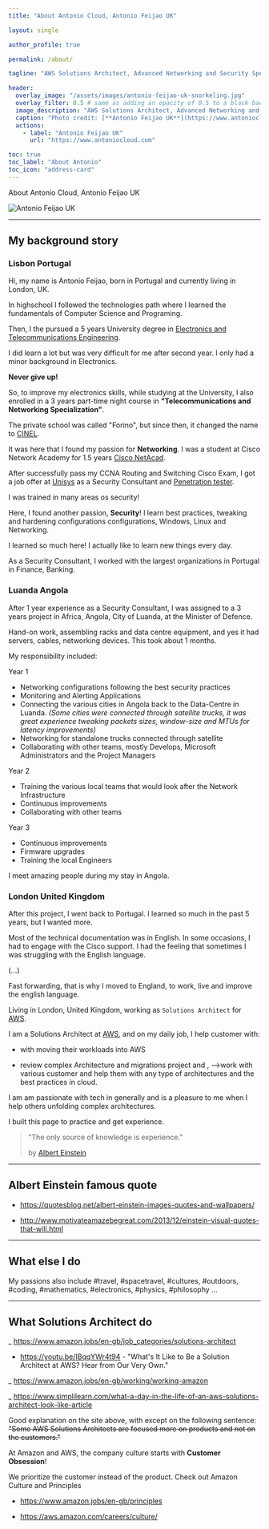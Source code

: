 ```yaml
---
title: "About Antonio Cloud, Antonio Feijao UK"

layout: single

author_profile: true

permalink: /about/

tagline: "AWS Solutions Architect, Advanced Networking and Security Specialty certifications"

header:
  overlay_image: "/assets/images/antonio-feijao-uk-snorkeling.jpg"
  overlay_filter: 0.5 # same as adding an opacity of 0.5 to a black background
  image_description: "AWS Solutions Architect, Advanced Networking and Security Specialty certifications"
  caption: "Photo credit: [**Antonio Feijao UK**](https://www.antoniocloud.com), snorkeling in Mexican waters."
  actions:
    - label: "Antonio Feijao UK"
      url: "https://www.antoniocloud.com"

toc: true
toc_label: "About Antonio"
toc_icon: "address-card"
---
```


About Antonio Cloud, Antonio Feijao UK

![Antonio Feijao UK](/assets/images/Antonio-Feijao-cover-photo.jpg)

---

## My background story

### Lisbon Portugal

Hi, my name is Antonio Feijao, born in Portugal and currently living in London, UK.

In highschool I followed the technologies path where I learned the fundamentals of Computer Science and Programing.

Then, I the pursued a 5 years University degree in [Electronics and Telecommunications Engineering](https://www.isel.pt/en/courses/master-degree/eletronis-and-telecommunications-engineering).

I did learn a lot but was very difficult for me after second year. I only had a minor background in Electronics.

**Never give up!**

So, to improve my electronics skills, while studying at the University, I also enrolled in a 3 years part-time night course in **"Telecommunications and Networking Specialization"**.

The private school was called "Forino", but since then, it changed the name to [CINEL](https://www.cinel.pt/appv2/O-CINEL/Certificacoes).

It was here that I found my passion for **Networking**. I was a student at Cisco Network Academy for 1.5 years [Cisco NetAcad](https://www.netacad.com/).

After successfully pass my CCNA Routing and Switching Cisco Exam, I got a job offer at [Unisys](https://www.unisys.com/) as a Security Consultant and [Penetration tester](https://en.wikipedia.org/wiki/Penetration_test).

I was trained in many areas os security!

Here, I found another passion, **Security**! I learn best practices, tweaking and hardening configurations configurations, Windows, Linux and Networking.

I learned so much here! I actually like to learn new things every day.

As a Security Consultant, I worked with the largest organizations in Portugal in Finance, Banking.

### Luanda Angola

After 1 year experience as a Security Consultant, I was assigned to a 3 years project in Africa, Angola, City of Luanda, at the Minister of Defence.

Hand-on work, assembling racks and data centre equipment, and yes it had servers, cables, networking devices. This took about 1 months.

My responsibility included:

Year 1

- Networking configurations following the best security practices
- Monitoring and Alerting Applications
- Connecting the various cities in Angola back to the Data-Centre in Luanda. *(Some cities were connected through satellite trucks, it was great experience tweaking packets sizes, window-size and MTUs for latency improvements)*
- Networking for standalone trucks connected through satellite
- Collaborating with other teams, mostly Develops, Microsoft Administrators and the Project Managers

Year 2

- Training the various local teams that would look after the Network Infrastructure
- Continuous improvements
- Collaborating with other teams

Year 3

- Continuous improvements
- Firmware upgrades
- Training the local Engineers

I meet amazing people during my stay in Angola.

### London United Kingdom

After this project, I went back to Portugal. I learned so much in the past 5 years, but I wanted more.

Most of the technical documentation was in English. In some occasions, I had to engage with the Cisco support. I had the feeling that sometimes I was struggling with the English language.

(...)

Fast forwarding, that is why I moved to England, to work, live and improve the english language.

Living in London, United Kingdom, working as `Solutions Architect` for [AWS](https://aws.amazon.com).

I am a Solutions Architect at [AWS](https://aws.amazon.com), and on my daily job, I help customer with:

- with moving their workloads into AWS

- review complex Architecture and migrations project and ,  -->work with various customer and help them with any type of architectures and the best practices in cloud.

I am am passionate with tech in generally and is a pleasure to me when I help others unfolding complex architectures.

I built this page to practice and get experience.

> "The only source of knowledge is experience."
> 
> by [Albert Einstein](https://en.wikipedia.org/wiki/Albert_Einstein)

---

## Albert Einstein famous quote

- <https://quotesblog.net/albert-einstein-images-quotes-and-wallpapers/>

- <http://www.motivateamazebegreat.com/2013/12/einstein-visual-quotes-that-will.html>

---

## What else I do

My passions also include #travel, #spacetravel, #cultures, #outdoors, #coding, #mathematics, #electronics, #physics, #philosophy ...

---

## What Solutions Architect do

_ <https://www.amazon.jobs/en-gb/job_categories/solutions-architect>

- <https://youtu.be/IBqqYWr4t94> - "What's It Like to Be a Solution Architect at AWS? Hear from Our Very Own."

_ <https://www.amazon.jobs/en-gb/working/working-amazon>

_ <https://www.simplilearn.com/what-a-day-in-the-life-of-an-aws-solutions-architect-look-like-article>

Good explanation on the site above, with except on the following sentence: <s>"Some AWS Solutions Architects are focused more on products and not on the customers."</s>

At Amazon and AWS, the company culture starts with **Customer Obsession**!

We prioritize the customer instead of the product. Check out Amazon Culture and Principles

- <https://www.amazon.jobs/en-gb/principles>

- <https://aws.amazon.com/careers/culture/>
